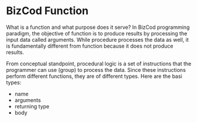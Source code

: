 # BizCod Function


What is a function and what purpose does it serve? In BizCod programming paradigm, the objective of function is to produce results by processing the input data called arguments. 
While procedure processes the data as well, it is fundamentally different from function because it does not produce results. 

From conceptual standpoint, procedural logic is a set of instructions that the programmer can use (group) to process the data. Since these instructions perform different functions, they are of different types. Here are the basi types:
- name
- arguments
- returning type
- body


